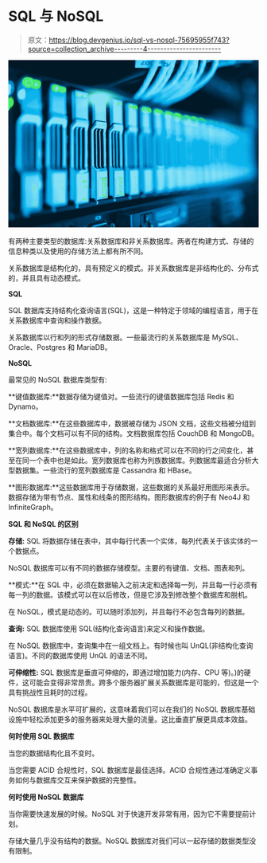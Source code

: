 # SQL 与 NoSQL

> 原文：<https://blog.devgenius.io/sql-vs-nosql-75695955f743?source=collection_archive---------4----------------------->

![](img/55bedc802c7802bee7d6915eae87aca3.png)

有两种主要类型的数据库:关系数据库和非关系数据库。两者在构建方式、存储的信息种类以及使用的存储方法上都有所不同。

关系数据库是结构化的，具有预定义的模式。非关系数据库是非结构化的、分布式的，并且具有动态模式。

**SQL**

SQL 数据库支持结构化查询语言(SQL)，这是一种特定于领域的编程语言，用于在关系数据库中查询和操作数据。

关系数据库以行和列的形式存储数据。一些最流行的关系数据库是 MySQL、Oracle、Postgres 和 MariaDB。

**NoSQL**

最常见的 NoSQL 数据库类型有:

**键值数据库:**数据存储为键值对。一些流行的键值数据库包括 Redis 和 Dynamo。

**文档数据库:**在这些数据库中，数据被存储为 JSON 文档，这些文档被分组到集合中。每个文档可以有不同的结构。文档数据库包括 CouchDB 和 MongoDB。

**宽列数据库:**在这些数据库中，列的名称和格式可以在不同的行之间变化，甚至在同一个表中也是如此。宽列数据库也称为列族数据库。列数据库最适合分析大型数据集。一些流行的宽列数据库是 Cassandra 和 HBase。

**图形数据库:**这些数据库用于存储数据，这些数据的关系最好用图形来表示。数据存储为带有节点、属性和线条的图形结构。图形数据库的例子有 Neo4J 和 InfiniteGraph。

**SQL 和 NoSQL 的区别**

**存储:** SQL 将数据存储在表中，其中每行代表一个实体，每列代表关于该实体的一个数据点。

NoSQL 数据库可以有不同的数据存储模型。主要的有键值、文档、图表和列。

**模式:**在 SQL 中，必须在数据输入之前决定和选择每一列，并且每一行必须有每一列的数据。该模式可以在以后修改，但是它涉及到修改整个数据库和脱机。

在 NoSQL，模式是动态的。可以随时添加列，并且每行不必包含每列的数据。

**查询:** SQL 数据库使用 SQL(结构化查询语言)来定义和操作数据。

在 NoSQL 数据库中，查询集中在一组文档上。有时候也叫 UnQL(非结构化查询语言)。不同的数据库使用 UnQL 的语法不同。

**可伸缩性:** SQL 数据库是垂直可伸缩的，即通过增加能力(内存、CPU 等)。)的硬件，这可能会变得非常昂贵。跨多个服务器扩展关系数据库是可能的，但这是一个具有挑战性且耗时的过程。

NoSQL 数据库是水平可扩展的，这意味着我们可以在我们的 NoSQL 数据库基础设施中轻松添加更多的服务器来处理大量的流量。这比垂直扩展更具成本效益。

**何时使用 SQL 数据库**

当您的数据结构化且不变时。

当您需要 ACID 合规性时，SQL 数据库是最佳选择。ACID 合规性通过准确定义事务如何与数据库交互来保护数据的完整性。

**何时使用 NoSQL 数据库**

当你需要快速发展的时候。NoSQL 对于快速开发非常有用，因为它不需要提前计划。

存储大量几乎没有结构的数据。NoSQL 数据库对我们可以一起存储的数据类型没有限制。
